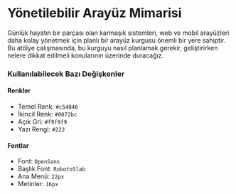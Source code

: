 # Yönetilebilir Arayüz Mimarisi
Günlük hayatın bir parçası olan karmaşık sistemleri, web ve mobil arayüzleri daha kolay yönetmek için planlı bir arayüz kurgusu önemli bir yere sahiptir. Bu atölye çalışmasında, bu kurguyu nasıl planlamak gerekir, geliştirirken nelere dikkat edilmeli konularının üzerinde duracağız.


### Kullanılabilecek Bazı Değişkenler
#### Renkler
* Temel Renk: `#c54846`
* İkincil Renk: `#0072bc`
* Açık Gri: `#f9f9f9`
* Yazı Rengi: `#222`

#### Fontlar
* Font: `OpenSans`
* Başlık Font: `RobotoSlab`
* Ana Menü: `22px`
* Metinler: `16px` 
